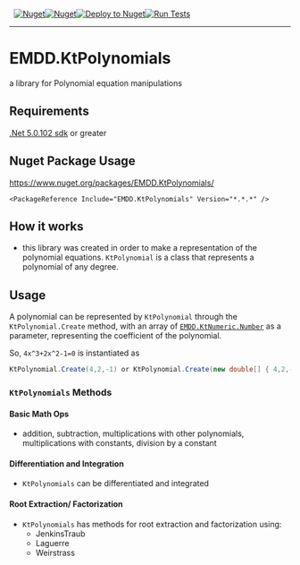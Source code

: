 &nbsp; [![Nuget](https://img.shields.io/nuget/v/EMDD.KtPolynomials)](https://www.nuget.org/packages/EMDD.KtPolynomials/)[![Nuget](https://img.shields.io/nuget/dt/EMDD.KtPolynomials)](https://www.nuget.org/stats/packages/EMDD.KtPolynomials?groupby=Version&groupby=ClientName&groupby=ClientVersion)[![Deploy to Nuget](https://github.com/marlond18/EMDD.KtPolynomials/actions/workflows/nuget.yml/badge.svg)](https://github.com/marlond18/EMDD.KtPolynomials/actions/workflows/nuget.yml)[![Run Tests](https://github.com/marlond18/EMDD.KtPolynomials/actions/workflows/runTest.yml/badge.svg)](https://github.com/marlond18/EMDD.KtPolynomials/actions/workflows/runTest.yml)
&nbsp; 

----------------
# EMDD.KtPolynomials
a library for Polynomial equation manipulations

## Requirements

[.Net 5.0.102 sdk](https://dotnet.microsoft.com/download/dotnet/5.0) or greater

## Nuget Package Usage

https://www.nuget.org/packages/EMDD.KtPolynomials/

`<PackageReference Include="EMDD.KtPolynomials" Version="*.*.*" />`

## How it works
- this library was created in order to make a representation of the polynomial equations. ```KtPolynomial``` is a class that represents a polynomial of any degree.


## Usage
A polynomial can be represented by ```KtPolynomial``` through the ```KtPolynomial.Create``` method, with an array of [```EMDD.KtNumeric.Number```](https://github.com/marlond18/EMDD.KtNumerics) as a parameter, representing the coefficient of the polynomial.

So, `4x^3+2x^2-1=0` is instantiated as

```c#
KtPolynomial.Create(4,2,-1) or KtPolynomial.Create(new double[] { 4,2,-1 })
```

### ```KtPolynomials``` Methods
#### Basic Math Ops
- addition, subtraction, multiplications with other polynomials, multiplications with constants, division by a constant
#### Differentiation and Integration
- ```KtPolynomials``` can be differentiated and integrated
#### Root Extraction/ Factorization
- ```KtPolynomials``` has methods for root extraction and factorization using:
  * JenkinsTraub
  * Laguerre
  * Weirstrass
